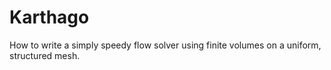 # Karthago
How to write a simply  speedy flow solver using finite volumes on a uniform, structured mesh.
